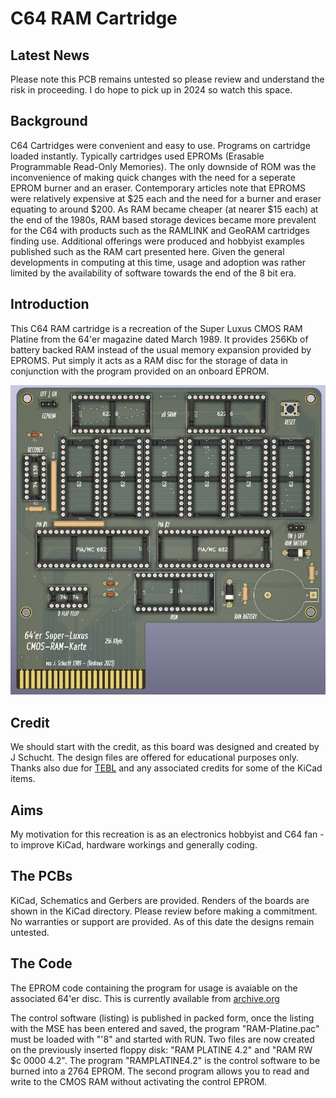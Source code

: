 # C64 RAM Cartridge

## Latest News

Please note this PCB remains untested so please review and understand the risk in proceeding.
I do hope to pick up in 2024 so watch this space.

## Background

C64 Cartridges were convenient and easy to use. Programs on cartridge loaded instantly. Typically cartridges used EPROMs (Erasable Programmable Read-Only Memories). The only downside of ROM was the inconvenience of making quick changes with the need for a seperate EPROM burner and an eraser. Contemporary articles note that EPROMS were relatively expensive at $25 each and the need for a burner and eraser equating to around $200.
As RAM became cheaper (at nearer $15 each) at the end of the 1980s, RAM based storage devices became more prevalent for the C64 with products such as the RAMLINK and GeoRAM cartridges finding use. Additional offerings were produced and hobbyist examples published such as the RAM cart presented here. Given the general developments in computing at this time, usage and adoption was rather limited by the availability of software towards the end of the 8 bit era. 


## Introduction
This C64 RAM cartridge is a recreation of the Super Luxus CMOS RAM Platine from the 64'er magazine dated March 1989. It provides 256Kb of battery backed RAM instead of the usual memory expansion provided by EPROMS. Put simply it acts as a RAM disc for the storage of data in conjunction with the program provided on an onboard EPROM. 

![](https://github.com/Kayto/C64-RAM-Cart/blob/main/kicad/C64RAMCart-front.jpg)

## Credit 

We should start with the credit, as this board was designed and created by J Schucht. The design files are offered for educational purposes only.
Thanks also due for [TEBL](https://github.com/tebl/C64-BlinkenDiag) and any associated credits for some of the KiCad items.

## Aims
My motivation for this recreation is as an electronics hobbyist and C64 fan - to improve KiCad, hardware workings and generally coding.

## The PCBs

KiCad, Schematics and Gerbers are provided. Renders of the boards are shown in the KiCad directory. Please review before making a commitment. No warranties or support are provided. As of this date the designs remain untested.

## The Code

The EPROM code containing the program for usage is avaiable on the associated 64'er disc. This is currently available from [archive.org](https://archive.org/download/64er_Magazin_89-03_1989_Markt_Technik_de_Side_A)

The control software (listing) is published in packed form, once the listing with the MSE has been entered and saved, the program "RAM-Platine.pac" must be loaded with "'8" and started with RUN. Two files are now created on the previously inserted floppy disk: "RAM PLATlNE 4.2" and "RAM RW $c 0000 4.2". 
The program "RAMPLATlNE4.2" is the control software to be burned into a 2764 EPROM. The second program allows you to read and write to the CMOS RAM without activating the control EPROM.


